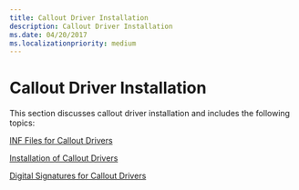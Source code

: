 ```yaml
---
title: Callout Driver Installation
description: Callout Driver Installation
ms.date: 04/20/2017
ms.localizationpriority: medium
---
```


# Callout Driver Installation


This section discusses callout driver installation and includes the following topics:

[INF Files for Callout Drivers](inf-files-for-callout-drivers.md)

[Installation of Callout Drivers](installation-of-callout-drivers.md)

[Digital Signatures for Callout Drivers](digital-signatures-for-callout-drivers.md)

 

 





